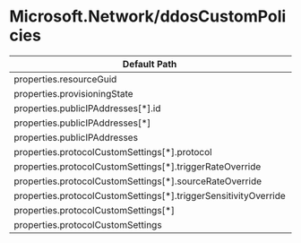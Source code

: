 # Microsoft.Network/ddosCustomPolicies

| Default Path | Alias |
|---|---|
| properties.resourceGuid | Microsoft.Network/ddosCustomPolicies/resourceGuid |
| properties.provisioningState | Microsoft.Network/ddosCustomPolicies/provisioningState |
| properties.publicIPAddresses[*].id | Microsoft.Network/ddosCustomPolicies/publicIPAddresses[*].id |
| properties.publicIPAddresses[*] | Microsoft.Network/ddosCustomPolicies/publicIPAddresses[*] |
| properties.publicIPAddresses | Microsoft.Network/ddosCustomPolicies/publicIPAddresses |
| properties.protocolCustomSettings[*].protocol | Microsoft.Network/ddosCustomPolicies/protocolCustomSettings[*].protocol |
| properties.protocolCustomSettings[*].triggerRateOverride | Microsoft.Network/ddosCustomPolicies/protocolCustomSettings[*].triggerRateOverride |
| properties.protocolCustomSettings[*].sourceRateOverride | Microsoft.Network/ddosCustomPolicies/protocolCustomSettings[*].sourceRateOverride |
| properties.protocolCustomSettings[*].triggerSensitivityOverride | Microsoft.Network/ddosCustomPolicies/protocolCustomSettings[*].triggerSensitivityOverride |
| properties.protocolCustomSettings[*] | Microsoft.Network/ddosCustomPolicies/protocolCustomSettings[*] |
| properties.protocolCustomSettings | Microsoft.Network/ddosCustomPolicies/protocolCustomSettings |

